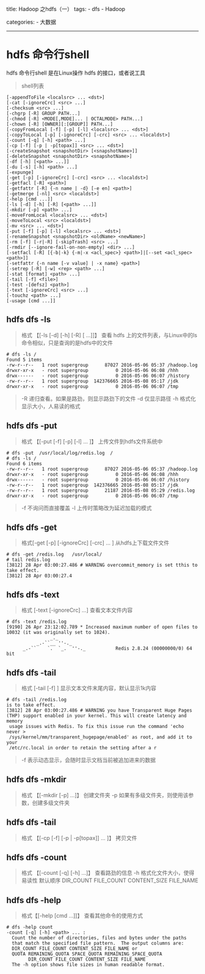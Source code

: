 
title: Hadoop 之hdfs（一）
tags: 
	- dfs
	- Hadoop

categories:
	- 大数据

-------------------


# hdfs 命令行shell


hdfs 命令行shell 是在Linux操作 hdfs 的接口，或者说工具
>shell列表

	[-appendToFile <localsrc> ... <dst>]
	[-cat [-ignoreCrc] <src> ...]
	[-checksum <src> ...]
	[-chgrp [-R] GROUP PATH...]
	[-chmod [-R] <MODE[,MODE]... | OCTALMODE> PATH...]
	[-chown [-R] [OWNER][:[GROUP]] PATH...]
	[-copyFromLocal [-f] [-p] [-l] <localsrc> ... <dst>]
	[-copyToLocal [-p] [-ignoreCrc] [-crc] <src> ... <localdst>]
	[-count [-q] [-h] <path> ...]
	[-cp [-f] [-p | -p[topax]] <src> ... <dst>]
	[-createSnapshot <snapshotDir> [<snapshotName>]]
	[-deleteSnapshot <snapshotDir> <snapshotName>]
	[-df [-h] [<path> ...]]
	[-du [-s] [-h] <path> ...]
	[-expunge]
	[-get [-p] [-ignoreCrc] [-crc] <src> ... <localdst>]
	[-getfacl [-R] <path>]
	[-getfattr [-R] {-n name | -d} [-e en] <path>]
	[-getmerge [-nl] <src> <localdst>]
	[-help [cmd ...]]
	[-ls [-d] [-h] [-R] [<path> ...]]
	[-mkdir [-p] <path> ...]
	[-moveFromLocal <localsrc> ... <dst>]
	[-moveToLocal <src> <localdst>]
	[-mv <src> ... <dst>]
	[-put [-f] [-p] [-l] <localsrc> ... <dst>]
	[-renameSnapshot <snapshotDir> <oldName> <newName>]
	[-rm [-f] [-r|-R] [-skipTrash] <src> ...]
	[-rmdir [--ignore-fail-on-non-empty] <dir> ...]
	[-setfacl [-R] [{-b|-k} {-m|-x <acl_spec>} <path>]|[--set <acl_spec> <path>]]
	[-setfattr {-n name [-v value] | -x name} <path>]
	[-setrep [-R] [-w] <rep> <path> ...]
	[-stat [format] <path> ...]
	[-tail [-f] <file>]
	[-test -[defsz] <path>]
	[-text [-ignoreCrc] <src> ...]
	[-touchz <path> ...]
	[-usage [cmd ...]]


<!-- more -->

## hdfs dfs -ls
> 格式	【[-ls [-d] [-h] [-R] [<path> ...]]】
> 查看 hdfs 上的文件列表，与Linux中的ls命令相似，只是查询的是hdfs中的文件

	# dfs -ls /
	Found 5 items
	-rw-r--r--   1 root supergroup      87027 2016-05-06 05:37 /hadoop.log
	drwxr-xr-x   - root supergroup          0 2016-05-06 06:08 /hhh
	drwx------   - root supergroup          0 2016-05-06 06:07 /history
	-rw-r--r--   1 root supergroup  142376665 2016-05-08 05:17 /jdk
	drwxr-xr-x   - root supergroup          0 2016-05-06 06:07 /tmp

> -R 递归查看。如果是路劲，则显示路劲下的文件
> -d 仅显示路径
> -h 格式化显示大小，人易读的格式

## hdfs dfs -put
> 格式 【[-put [-f] [-p] [-l] <localsrc> ... <dst>]】
> 上传文件到hdfs文件系统中

	# dfs -put  /usr/local/log/redis.log  /
	# dfs -ls /
	Found 6 items
	-rw-r--r--   1 root supergroup      87027 2016-05-06 05:37 /hadoop.log
	drwxr-xr-x   - root supergroup          0 2016-05-06 06:08 /hhh
	drwx------   - root supergroup          0 2016-05-06 06:07 /history
	-rw-r--r--   1 root supergroup  142376665 2016-05-08 05:17 /jdk
	-rw-r--r--   1 root supergroup      21187 2016-05-08 05:29 /redis.log
	drwxr-xr-x   - root supergroup          0 2016-05-06 06:07 /tmp

> -f 不询问而直接覆盖
> -l 上传时策略改为延迟加载的模式

	

## hdfs dfs -get
> 格式[-get [-p] [-ignoreCrc] [-crc] <src> ... <localdst>]
> 从hdfs上下载文件文件



	# dfs -get /redis.log   /usr/local/
	# tail redis.log 
	[3812] 28 Apr 03:00:27.486 # WARNING overcommit_memory is set tthis to take effect.
	[3812] 28 Apr 03:00:27.4


## hdfs dfs -text
> 格式 [-text [-ignoreCrc] <src> ...]
> 查看文本文件内容
	
	# dfs -text /redis.log
	[9190] 26 Apr 23:12:02.789 * Increased maximum number of open files to 10032 (it was originally set to 1024).
	                _._                                                  
	           _.-``__ ''-._                                             
	      _.-``    `.  `_.  ''-._           Redis 2.8.24 (00000000/0) 64 bit


## hdfs dfs -tail
> 格式 [-tail [-f] <file>]
> 显示文本文件末尾内容，默认显示1k内容
	
	# dfs -tail /redis.log
	is to take effect.
	[3812] 28 Apr 03:00:27.486 # WARNING you have Transparent Huge Pages 
	(THP) support enabled in your kernel. This will create latency and memory
	 usage issues with Redis. To fix this issue run the command 'echo never >
	 /sys/kernel/mm/transparent_hugepage/enabled' as root, and add it to your
	 /etc/rc.local in order to retain the setting after a r

> -f 表示动态显示，会随时显示文档当前被追加进来的数据


## hdfs dfs -mkdir
> 格式 【[-mkdir [-p] <path> ...]】
> 创建文件夹
> -p 如果有多级文件夹，则使用该参数，创建多级文件夹

## hdfs dfs -tail
> 格式 【[-cp [-f] [-p | -p[topax]] <src> ... <dst>]】
> 拷贝文件

## hdfs dfs -count
> 格式 【[-count [-q] [-h] <path> ...]】
> 查看路劲的信息
> -h 格式化文件大小，使得易读性
> 默认顺序 DIR_COUNT FILE_COUNT CONTENT_SIZE FILE_NAME


## hdfs dfs -help
> 格式【[-help [cmd ...]]】
> 查看其他命令的使用方式

	# dfs -help count
	-count [-q] [-h] <path> ... :
	  Count the number of directories, files and bytes under the paths
	  that match the specified file pattern.  The output columns are:
	  DIR_COUNT FILE_COUNT CONTENT_SIZE FILE_NAME or
	  QUOTA REMAINING_QUOTA SPACE_QUOTA REMAINING_SPACE_QUOTA 
	        DIR_COUNT FILE_COUNT CONTENT_SIZE FILE_NAME
	  The -h option shows file sizes in human readable format.
